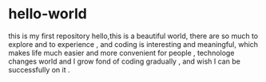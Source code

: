 # hello-world
this is my first repository 
hello,this is a beautiful world, there are so much to explore and to experience , and coding is interesting and meaningful, which makes life much easier and more convenient for people , technologe changes world and I grow fond of coding gradually , and wish I can be successfully on it .   
